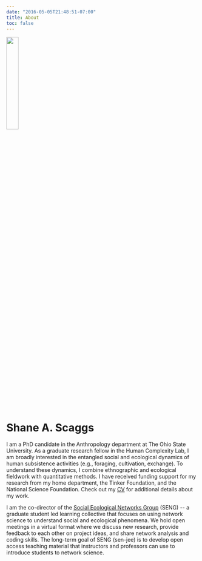 ```yaml
---
date: "2016-05-05T21:48:51-07:00"
title: About
toc: false
---
```


<img src="/./about_files/mustache circle.png" alt="" width="25%" height="25%"/>

# **Shane A. Scaggs**

I am a PhD candidate in the Anthropology department at The Ohio State University. As a graduate research fellow in the Human Complexity Lab, I am broadly interested in the entangled social and ecological dynamics of human subsistence activities (e.g., foraging, cultivation, exchange). To understand these dynamics, I combine ethnographic and ecological fieldwork with quantitative methods. I have received funding support for my research from my home department, the Tinker Foundation, and the National Science Foundation. Check out my [CV](/cv/) for additional details about my work. 

I am the co-director of the [Social Ecological Networks Group](https://seng.netlify.app) (SENG) -- a graduate student led learning collective that focuses on using network science to understand social and ecological phenomena. We hold open meetings in a virtual format where we discuss new research, provide feedback to each other on project ideas, and share network analysis and coding skills. The long-term goal of SENG (sen-jee) is to develop open access teaching material that instructors and professors can use to introduce students to network science.  